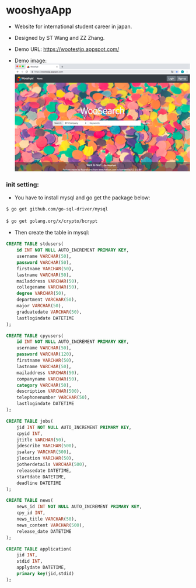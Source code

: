 # wooshyaApp
* Website for international student career in japan.

* Designed by ST Wang and ZZ Zhang.

* Demo URL: https://wootestjp.appspot.com/

* Demo image:
![image](https://github.com/hedyhefty/wooshyaApp/blob/master/HomeDemo.png?raw=true)

### init setting:
* You have to install mysql and go get the package below:

```bash
$ go get github.com/go-sql-driver/mysql

$ go get golang.org/x/crypto/bcrypt
```
* Then create the table in mysql:

```sql
CREATE TABLE stdusers(
    id INT NOT NULL AUTO_INCREMENT PRIMARY KEY,
    username VARCHAR(50),
    password VARCHAR(50),
    firstname VARCHAR(50),
    lastname VARCHAR(50),
    mailaddress VARCHAR(50),
    collegename VARCHAR(50),
    degree VARCHAR(50),
    department VARCHAR(50),
    major VARCHAR(50),
    graduatedate VARCHAR(50),
    lastlogindate DATETIME
);
```

```sql
CREATE TABLE cpyusers(
    id INT NOT NULL AUTO_INCREMENT PRIMARY KEY,
    username VARCHAR(50),
    password VARCHAR(120),
    firstname VARCHAR(50),
    lastname VARCHAR(50),
    mailaddress VARCHAR(50),
    companyname VARCHAR(50),
    category VARCHAR(50),
    description VARCHAR(500),
    telephonenumber VARCHAR(50),
    lastlogindate DATETIME
);
```
```sql
CREATE TABLE jobs(
    jid INT NOT NULL AUTO_INCREMENT PRIMARY KEY,
    cpyid INT,
    jtitle VARCHAR(50),
    jdescribe VARCHAR(500),
    jsalary VARCHAR(500),
    jlocation VARCHAR(50),
    jotherdetails VARCHAR(500),
    releasedate DATETIME,
    startdate DATETIME,
    deadline DATETIME
);
```
```sql
CREATE TABLE news(
    news_id INT NOT NULL AUTO_INCREMENT PRIMARY KEY,
    cpy_id INT,
    news_title VARCHAR(50),
    news_content VARCHAR(500),
    release_date DATETIME
);
```
```sql
CREATE TABLE application(
    jid INT,
    stdid INT,
    applydate DATETIME,
    primary key(jid,stdid)
);
```
